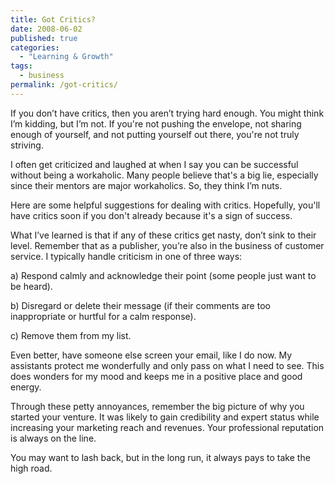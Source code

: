```yaml
---
title: Got Critics?
date: 2008-06-02
published: true
categories:
  - "Learning & Growth"
tags:
  - business
permalink: /got-critics/
---
```

If you don’t have critics, then you aren’t trying hard enough. You might think I’m kidding, but I’m not. If you're not pushing the envelope, not sharing enough of yourself, and not putting yourself out there, you're not truly striving.

I often get criticized and laughed at when I say you can be successful without being a workaholic. Many people believe that's a big lie, especially since their mentors are major workaholics. So, they think I’m nuts.

Here are some helpful suggestions for dealing with critics. Hopefully, you'll have critics soon if you don't already because it's a sign of success.

What I’ve learned is that if any of these critics get nasty, don’t sink to their level. Remember that as a publisher, you’re also in the business of customer service. I typically handle criticism in one of three ways:

a) Respond calmly and acknowledge their point (some people just want to be heard).

b) Disregard or delete their message (if their comments are too inappropriate or hurtful for a calm response).

c) Remove them from my list.

Even better, have someone else screen your email, like I do now. My assistants protect me wonderfully and only pass on what I need to see. This does wonders for my mood and keeps me in a positive place and good energy.

Through these petty annoyances, remember the big picture of why you started your venture. It was likely to gain credibility and expert status while increasing your marketing reach and revenues. Your professional reputation is always on the line.

You may want to lash back, but in the long run, it always pays to take the high road.